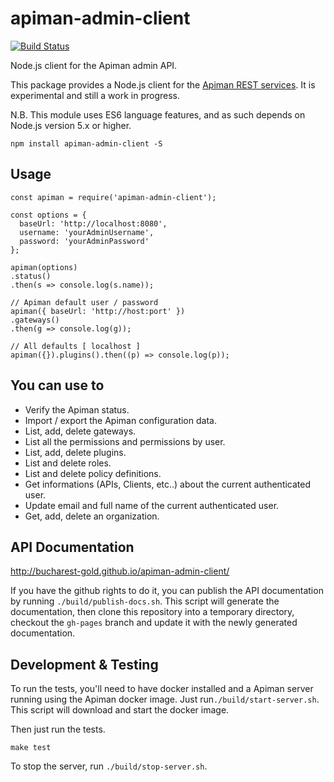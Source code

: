# apiman-admin-client

[![Build Status](https://travis-ci.org/bucharest-gold/apiman-admin-client.svg?branch=master)](https://travis-ci.org/bucharest-gold/apiman-admin-client)

Node.js client for the Apiman admin API.

This package provides a Node.js client for the [Apiman REST services][1].
It is experimental and still a work in progress.

N.B. This module uses ES6 language features, and as such depends on Node.js version 5.x
or higher.

    npm install apiman-admin-client -S

## Usage
    const apiman = require('apiman-admin-client');

    const options = {
      baseUrl: 'http://localhost:8080',
      username: 'yourAdminUsername',
      password: 'yourAdminPassword'
    };

    apiman(options)
    .status()
    .then(s => console.log(s.name));
    
    // Apiman default user / password 
    apiman({ baseUrl: 'http://host:port' })
    .gateways()
    .then(g => console.log(g));
    
    // All defaults [ localhost ]
    apiman({}).plugins().then((p) => console.log(p));

## You can use to

* Verify the Apiman status.
* Import / export the Apiman configuration data.
* List, add, delete gateways.
* List all the permissions and permissions by user.
* List, add, delete plugins.
* List and delete roles.
* List and delete policy definitions.
* Get informations (APIs, Clients, etc..) about the current authenticated user.
* Update email and full name of the current authenticated user.
* Get, add, delete an organization. 

## API Documentation

http://bucharest-gold.github.io/apiman-admin-client/

If you have the github rights to do it, you can publish the API documentation by running
`./build/publish-docs.sh`. This script will generate the documentation, then clone this
repository into a temporary directory, checkout the `gh-pages` branch and update it with
the newly generated documentation.

## Development & Testing

To run the tests, you'll need to have docker installed and a Apiman server running using the 
Apiman docker image. Just run`./build/start-server.sh`. This script will download and start the docker
image.

Then just run the tests.

    make test

To stop the server, run `./build/stop-server.sh`.

[1]: http://www.apiman.io/latest/api-manager-restdocs.html